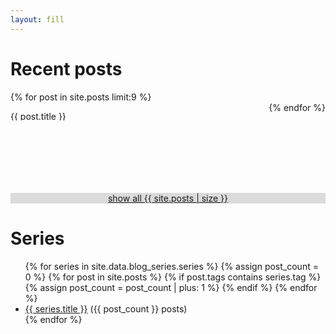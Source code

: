 ```yaml
---
layout: fill
---
```


# Recent posts

<div style="display: flex; flex-flow: row wrap; justify-content: space-between; margin-bottom: 10px;">
{% for post in site.posts limit:9 %}
<a href="{{ post.url }}">
<div style="width: 290px; height: 135px; display: flex; flex-flow: column; justify-content: flex-end;">
  <p style="width: 290px; white-space: nowrap; overflow: hidden; text-overflow: ellipsis;">{{ post.title }}</p>
  <div style="height: 100px; width: 290px; background-image: url('/assets/img/blog/{{ post.img }}'); background-size: cover; background-position: left bottom;"></div>
</div>
</a>
{% endfor %}
</div>

<p style="margin: 0;"><a style="display: block; text-align: center; background-color: #dbdbdb;" href="/blog/all.html">show all {{ site.posts | size }}</a></p>


<!-- sep -->

# Series

<ul>
{% for series in site.data.blog_series.series %}
  {% assign post_count = 0 %}
  {% for post in site.posts %}
    {% if post.tags contains series.tag %}
      {% assign post_count = post_count | plus: 1 %}
    {% endif %}
  {% endfor %}
  <li><a href="/blog/{{ series.tag }}.html">{{ series.title }}</a> ({{ post_count }} posts)</li>
{% endfor %}
</ul>
